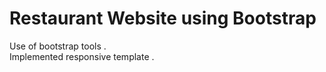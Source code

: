 # Restaurant Website using Bootstrap
Use of bootstrap tools .<br/>
Implemented responsive template .<br/>

